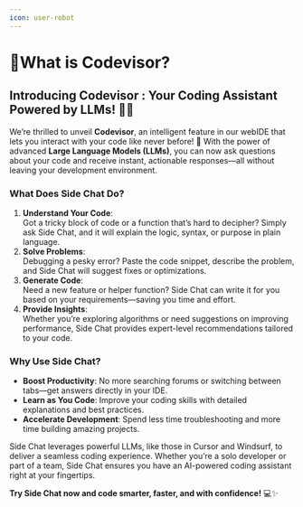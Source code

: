 ```yaml
---
icon: user-robot
---
```


# What is Codevisor?

## Introducing Codevisor : Your Coding Assistant Powered by LLMs! 🤖💡

We’re thrilled to unveil **Codevisor**, an intelligent feature in our webIDE that lets you interact with your code like never before! 🚀 With the power of advanced **Large Language Models (LLMs)**, you can now ask questions about your code and receive instant, actionable responses—all without leaving your development environment.

### What Does Side Chat Do?

1. **Understand Your Code**:\
   Got a tricky block of code or a function that’s hard to decipher? Simply ask Side Chat, and it will explain the logic, syntax, or purpose in plain language.
2. **Solve Problems**:\
   Debugging a pesky error? Paste the code snippet, describe the problem, and Side Chat will suggest fixes or optimizations.
3. **Generate Code**:\
   Need a new feature or helper function? Side Chat can write it for you based on your requirements—saving you time and effort.
4. **Provide Insights**:\
   Whether you’re exploring algorithms or need suggestions on improving performance, Side Chat provides expert-level recommendations tailored to your code.

### Why Use Side Chat?

* **Boost Productivity**: No more searching forums or switching between tabs—get answers directly in your IDE.
* **Learn as You Code**: Improve your coding skills with detailed explanations and best practices.
* **Accelerate Development**: Spend less time troubleshooting and more time building amazing projects.

Side Chat leverages powerful LLMs, like those in Cursor and Windsurf, to deliver a seamless coding experience. Whether you’re a solo developer or part of a team, Side Chat ensures you have an AI-powered coding assistant right at your fingertips.

**Try Side Chat now and code smarter, faster, and with confidence!** 💻✨
